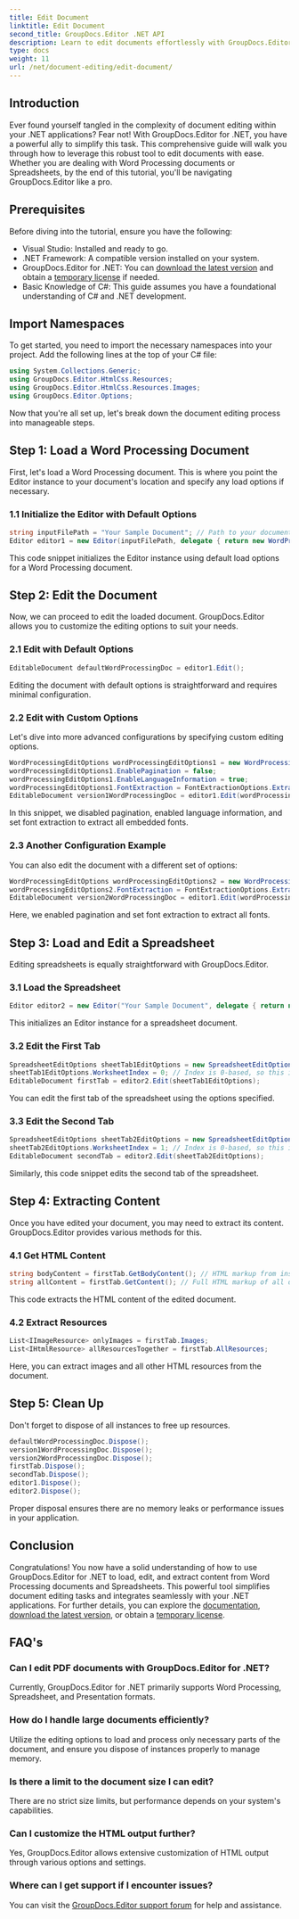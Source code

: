 ```yaml
---
title: Edit Document
linktitle: Edit Document
second_title: GroupDocs.Editor .NET API
description: Learn to edit documents effortlessly with GroupDocs.Editor for .NET. Step-by-step guide for Word Processing and Spreadsheet files.
type: docs
weight: 11
url: /net/document-editing/edit-document/
---
```

## Introduction
Ever found yourself tangled in the complexity of document editing within your .NET applications? Fear not! With GroupDocs.Editor for .NET, you have a powerful ally to simplify this task. This comprehensive guide will walk you through how to leverage this robust tool to edit documents with ease. Whether you are dealing with Word Processing documents or Spreadsheets, by the end of this tutorial, you'll be navigating GroupDocs.Editor like a pro.
## Prerequisites
Before diving into the tutorial, ensure you have the following:
- Visual Studio: Installed and ready to go.
- .NET Framework: A compatible version installed on your system.
- GroupDocs.Editor for .NET: You can [download the latest version](https://releases.groupdocs.com/editor/net/) and obtain a [temporary license](https://purchase.groupdocs.com/temporary-license/) if needed.
- Basic Knowledge of C#: This guide assumes you have a foundational understanding of C# and .NET development.
## Import Namespaces
To get started, you need to import the necessary namespaces into your project. Add the following lines at the top of your C# file:
```csharp
using System.Collections.Generic;
using GroupDocs.Editor.HtmlCss.Resources;
using GroupDocs.Editor.HtmlCss.Resources.Images;
using GroupDocs.Editor.Options;
```
Now that you're all set up, let's break down the document editing process into manageable steps.
## Step 1: Load a Word Processing Document
First, let's load a Word Processing document. This is where you point the Editor instance to your document's location and specify any load options if necessary.
### 1.1 Initialize the Editor with Default Options
```csharp
string inputFilePath = "Your Sample Document"; // Path to your document
Editor editor1 = new Editor(inputFilePath, delegate { return new WordProcessingLoadOptions(); });
```
This code snippet initializes the Editor instance using default load options for a Word Processing document.
## Step 2: Edit the Document
Now, we can proceed to edit the loaded document. GroupDocs.Editor allows you to customize the editing options to suit your needs.
### 2.1 Edit with Default Options
```csharp
EditableDocument defaultWordProcessingDoc = editor1.Edit();
```
Editing the document with default options is straightforward and requires minimal configuration.
### 2.2 Edit with Custom Options
Let's dive into more advanced configurations by specifying custom editing options.
```csharp
WordProcessingEditOptions wordProcessingEditOptions1 = new WordProcessingEditOptions();
wordProcessingEditOptions1.EnablePagination = false;
wordProcessingEditOptions1.EnableLanguageInformation = true;
wordProcessingEditOptions1.FontExtraction = FontExtractionOptions.ExtractAllEmbedded;
EditableDocument version1WordProcessingDoc = editor1.Edit(wordProcessingEditOptions1);
```
In this snippet, we disabled pagination, enabled language information, and set font extraction to extract all embedded fonts.
### 2.3 Another Configuration Example
You can also edit the document with a different set of options:
```csharp
WordProcessingEditOptions wordProcessingEditOptions2 = new WordProcessingEditOptions(true);
wordProcessingEditOptions2.FontExtraction = FontExtractionOptions.ExtractAll;
EditableDocument version2WordProcessingDoc = editor1.Edit(wordProcessingEditOptions2);
```
Here, we enabled pagination and set font extraction to extract all fonts.
## Step 3: Load and Edit a Spreadsheet
Editing spreadsheets is equally straightforward with GroupDocs.Editor.
### 3.1 Load the Spreadsheet
```csharp
Editor editor2 = new Editor("Your Sample Document", delegate { return new SpreadsheetLoadOptions(); });
```
This initializes an Editor instance for a spreadsheet document.
### 3.2 Edit the First Tab
```csharp
SpreadsheetEditOptions sheetTab1EditOptions = new SpreadsheetEditOptions();
sheetTab1EditOptions.WorksheetIndex = 0; // Index is 0-based, so this is the first tab
EditableDocument firstTab = editor2.Edit(sheetTab1EditOptions);
```
You can edit the first tab of the spreadsheet using the options specified.
### 3.3 Edit the Second Tab
```csharp
SpreadsheetEditOptions sheetTab2EditOptions = new SpreadsheetEditOptions();
sheetTab2EditOptions.WorksheetIndex = 1; // Index is 0-based, so this is the second tab
EditableDocument secondTab = editor2.Edit(sheetTab2EditOptions);
```
Similarly, this code snippet edits the second tab of the spreadsheet.
## Step 4: Extracting Content
Once you have edited your document, you may need to extract its content. GroupDocs.Editor provides various methods for this.
### 4.1 Get HTML Content
```csharp
string bodyContent = firstTab.GetBodyContent(); // HTML markup from inside the HTML->BODY element
string allContent = firstTab.GetContent(); // Full HTML markup of all document, including HTML->HEAD header and its content
```
This code extracts the HTML content of the edited document.
### 4.2 Extract Resources
```csharp
List<IImageResource> onlyImages = firstTab.Images;
List<IHtmlResource> allResourcesTogether = firstTab.AllResources;
```
Here, you can extract images and all other HTML resources from the document.
## Step 5: Clean Up
Don't forget to dispose of all instances to free up resources.
```csharp
defaultWordProcessingDoc.Dispose();
version1WordProcessingDoc.Dispose();
version2WordProcessingDoc.Dispose();
firstTab.Dispose();
secondTab.Dispose();
editor1.Dispose();
editor2.Dispose();
```
Proper disposal ensures there are no memory leaks or performance issues in your application.
## Conclusion
Congratulations! You now have a solid understanding of how to use GroupDocs.Editor for .NET to load, edit, and extract content from Word Processing documents and Spreadsheets. This powerful tool simplifies document editing tasks and integrates seamlessly with your .NET applications. For further details, you can explore the [documentation](https://reference.groupdocs.com/editor/net/), [download the latest version](https://releases.groupdocs.com/editor/net/), or obtain a [temporary license](https://purchase.groupdocs.com/temporary-license/).
## FAQ's
### Can I edit PDF documents with GroupDocs.Editor for .NET?
Currently, GroupDocs.Editor for .NET primarily supports Word Processing, Spreadsheet, and Presentation formats.
### How do I handle large documents efficiently?
Utilize the editing options to load and process only necessary parts of the document, and ensure you dispose of instances properly to manage memory.
### Is there a limit to the document size I can edit?
There are no strict size limits, but performance depends on your system's capabilities.
### Can I customize the HTML output further?
Yes, GroupDocs.Editor allows extensive customization of HTML output through various options and settings.
### Where can I get support if I encounter issues?
You can visit the [GroupDocs.Editor support forum](https://forum.groupdocs.com/c/editor/20) for help and assistance.
